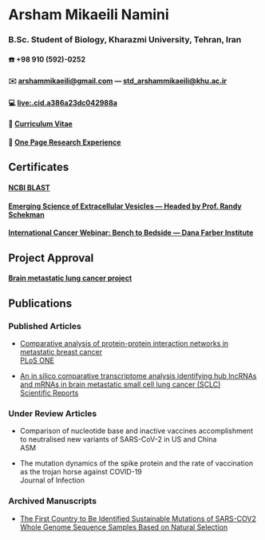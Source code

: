 # Arsham Mikaeili Namini
### B.Sc. Student of Biology, Kharazmi University, Tehran, Iran
#### ☎️ +98 910 (592)-0252
#### ✉️ arshammikaeili@gmail.com — std_arshammikaeili@khu.ac.ir
#### 💻 [live:.cid.a386a23dc042988a](https://join.skype.com/invite/K2S3wj8NQAfv)
#### 📑 [Curriculum Vitae](/CV.pdf)
#### 📃 [One Page Research Experience](/One%20Page%20Research%20Experience.pdf)

## Certificates
#### [NCBI BLAST](/NCBI.Certificatesuu.pdf)
#### [Emerging Science of Extracellular Vesicles — Headed by Prof. Randy Schekman ](/royan-certificate-2.pdf)
#### [International Cancer Webinar: Bench to Bedside — Dana Farber Institute](/royan-certificate234.pdf)


## Project Approval 
#### [Brain metastatic lung cancer project](/cb0jplre8a9t34i4.pdf)

## Publications

### Published Articles

* [Comparative analysis of protein-protein interaction networks in metastatic breast cancer<br/>PLoS ONE](https://journals.plos.org/plosone/article?id=10.1371/journal.pone.0260584)

* [An in silico comparative transcriptome analysis identifying hub lncRNAs and mRNAs in brain metastatic small cell lung cancer (SCLC)<br/>Scientific Reports](https://www.researchsquare.com/article/rs-1636020/latest.pdf)

### Under Review Articles 

* Comparison of nucleotide base and inactive vaccines accomplishment to neutralised new variants of SARS-CoV-2 in US and China<br/>ASM

* The mutation dynamics of the spike protein and the rate of vaccination as the trojan horse against COVID-19<br/>Journal of Infection

### Archived Manuscripts 
* [
The First Country to Be Identified Sustainable Mutations of SARS-COV2 Whole Genome Sequence Samples Based on Natural Selection](https://www.biorxiv.org/lookup/doi/10.1101/2022.07.18.500565)
